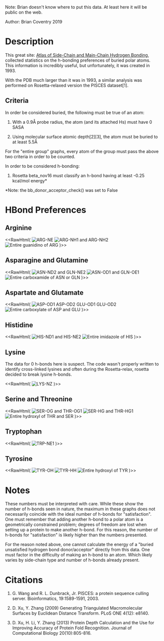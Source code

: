 Note: Brian doesn't know where to put this data. At least here it will be public on the web.

Author: Brian Coventry 2019

# Description
This great site: [Atlas of Side-Chain and Main-Chain Hydrogen Bonding](http://prowl.rockefeller.edu/aainfo/hbonds.html), collected statistics on the h-bonding preferences of buried polar atoms. This information is incredibly useful, but unfortunately, it was created in 1993.

With the PDB much larger than it was in 1993, a similar analysis was performed on Rosetta-relaxed version the PISCES dataset[1].

## Criteria 

In order be considered buried, the following must be true of an atom:

1. With a 0.9Å probe radius, the atom (and its attached Hs) must have 0 SASA

2. Using molecular surface atomic depth[2][3], the atom must be buried to at least 5.5Å

For the "entire group" graphs, every atom of the group must pass the above two criteria in order to be counted.

In order to be considered h-bonding:

1. Rosetta beta_nov16 must classify an h-bond having at least -0.25 kcal/mol energy*

\*Note: the bb_donor_acceptor_check() was set to False


# HBond Preferences

## Arginine

<<RawHtml(
<img src="/images/buried_polars/ARG-NE.png"  alt="ARG-NE">
<img src="images/buried_polars/ARG-N.png"  alt="ARG-NH1 and ARG-NH2">
<img src="images/buried_polars/G-ARG.png"  alt="Entire guanidino of ARG">
)>>

## Asparagine and Glutamine

<<RawHtml(
<img src="images/buried_polars/AMIDE-N.png"  alt="ASN-ND2 and GLN-NE2">
<img src="images/buried_polars/AMIDE-O.png"  alt="ASN-OD1 and GLN-OE1">
<img src="images/buried_polars/G-AMIDE.png"  alt="Entire carboxamide of ASN or GLN">
)>>

## Aspartate and Glutamate

<<RawHtml(
<img src="images/buried_polars/CARB-O.png"  alt="ASP-OD1 ASP-OD2 GLU-OD1 GLU-OD2">
<img src="images/buried_polars/G-CARB.png"  alt="Entire carboxylate of ASP and GLU">
)>>

## Histidine

<<RawHtml(
<img src="images/buried_polars/HIS-N.png"  alt="HIS-ND1 and HIS-NE2">
<img src="images/buried_polars/G-HIS.png"  alt="Entire imidazole of HIS">
)>>


## Lysine

The data for 0 h-bonds here is suspect. The code wasn't properly written to identify cross-linked lysines and often during the Rosetta-relax, rosetta decided to break lysine h-bonds.

<<RawHtml(
<img src="images/buried_polars/LYS-N.png"  alt="LYS-NZ">
)>>


## Serine and Threonine

<<RawHtml(
<img src="images/buried_polars/SER-O.png"  alt="SER-OG and THR-OG1">
<img src="images/buried_polars/SER-H.png"  alt="SER-HG and THR-HG1">
<img src="images/buried_polars/G-SER.png"  alt="Entire hydroxyl of THR and SER">
)>>


## Tryptophan

<<RawHtml(
<img src="images/buried_polars/TRP-N.png"  alt="TRP-NE1">
)>>


## Tyrosine

<<RawHtml(
<img src="images/buried_polars/TYR-O.png"  alt="TYR-OH">
<img src="images/buried_polars/TYR-H.png"  alt="TYR-HH">
<img src="images/buried_polars/G-TYR.png"  alt="Entire hydroxyl of TYR">
)>>


# Notes

These numbers must be interpreted with care. While these show the number of h-bonds seen in nature, the maximum in these graphs does not necessarily coincide with the ideal number of h-bonds for "satisfaction". One must remember that adding another h-bond to a polar atom is a geometrically constrained problem; degrees of freedom are lost when setting up a protein to make another h-bond. For this reason, the number of h-bonds for "satisfaction" is likely higher than the numbers presented.

For the reason noted above, one cannot calculate the energy of a "buried unsatisfied hydrogen bond donor/acceptor" directly from this data. One must factor in the difficulty of making an h-bond to an atom. Which likely varies by side-chain type and number of h-bonds already present.


# Citations 
1. G. Wang and R. L. Dunbrack, Jr. PISCES: a protein sequence culling server. Bioinformatics, 19:1589-1591, 2003. 

2. D. Xu, Y. Zhang (2009) Generating Triangulated Macromolecular Surfaces by Euclidean Distance Transform. PLoS ONE 4(12): e8140.

3. D. Xu, H. Li, Y. Zhang (2013) Protein Depth Calculation and the Use for Improving Accuracy of Protein Fold Recognition. Journal of Computational Biology 20(10):805-816.
